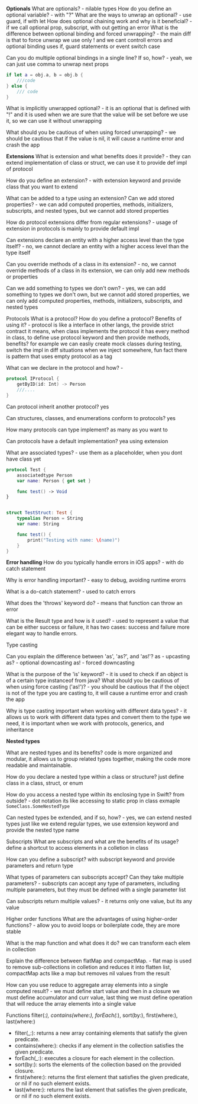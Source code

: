 **Optionals**
What are optionals? - nilable types
How do you define an optional variable? - with "?"
What are the ways to unwrap an optional? - use guard, if with let
How does optional chaining work and why is it beneficial? - if we call optional prop, subscript, with out getting an error
What is the difference between optional binding and forced unwrapping? - the main diff is that to force unwrap we use only ! and we cant controll errors and optional binding uses if, guard statements or event switch case

Can you do multiple optional bindings in a single line? If so, how? - yeah, we can just use comma to unwrap next props

```swift
if let a = obj.a, b = obj.b {
    ///code
} else {
    /// code
}

```

What is implicitly unwrapped optional? - it is an optional that is defined with "!" and it is used when we are sure that the value will be set before we use it, so we can use it without unwrapping

What should you be cautious of when using forced unwrapping? - we should be cautious that if the value is nil, it will cause a runtime error and crash the app

**Extensions**
What is extension and what benefits does it provide? - they can extend implementation of class or struct, we can use it to provide def impl of protocol

How do you define an extension? - with extension keyword and provide class that you want to extend

What can be added to a type using an extension? Can we add stored properties? - we can add computed properties, methods, initializers, subscripts, and nested types, but we cannot add stored properties

How do protocol extensions differ from regular extensions? - usage of extension in protocols is mainly to provide default impl

Can extensions declare an entity with a higher access level than the type itself? - no, we cannot declare an entity with a higher access level than the type itself

Can you override methods of a class in its extension? - no, we cannot override methods of a class in its extension, we can only add new methods or properties

Can we add something to types we don't own? - yes, we can add something to types we don't own, but we cannot add stored properties, we can only add computed properties, methods, initializers, subscripts, and nested types

Protocols
What is a protocol? How do you define a protocol? Benefits of using it? - protocol is like a interface in other langs, the provide strict contract it means, when class implements the protocol it has every method in class, to define use protocol keyword and then provide methods, benefits? for example we can easliy create mock classes during testing, switch the impl in diff situations when we inject somewhere, fun fact there is pattern that uses empty protocol as a tag

What can we declare in the protocol and how? -

```swift
protocol IProtocol {
    getByID(id: Int) -> Person
    ///....
}
```

Can protocol inherit another protocol? yes

Can structures, classes, and enumerations conform to protocols? yes

How many protocols can type implement? as many as you want to

Can protocols have a default implementation? yea using extension

What are associated types? - use them as a placeholder, when you dont have class yet

```swift
protocol Test {
    associatedtype Person
    var name: Person { get set }

    func test() -> Void
}


struct TestStruct: Test {
    typealias Person = String
    var name: String

    func test() {
        print("Testing with name: \(name)")
    }
}
```

**Error handling**
How do you typically handle errors in iOS apps? - with do catch statement

Why is error handling important? - easy to debug, avoiding runtime erorrs

What is a do-catch statement? - used to catch errors

What does the 'throws' keyword do? - means that function can throw an error

What is the Result type and how is it used? - used to represent a value that can be either success or failure, it has two cases: success and failure more elegant way to handle errors.

Type casting

Can you explain the difference between 'as', 'as?', and 'as!'?
as - upcasting
as? - optional downcasting
as! - forced downcasting

What is the purpose of the 'is' keyword? - it is used to check if an object is of a certain type instanceof from java?
What should you be cautious of when using force casting ('as!')? - you should be cautious that if the object is not of the type you are casting to, it will cause a runtime error and crash the app

Why is type casting important when working with different data types? - it allows us to work with different data types and convert them to the type we need, it is important when we work with protocols, generics, and inheritance

**Nested types**

What are nested types and its benefits? code is more organized and modular, it allows us to group related types together, making the code more readable and maintainable.

How do you declare a nested type within a class or structure? just define class in a class, struct, or enum

How do you access a nested type within its enclosing type in Swift? from outside? - dot notation its like accessing to static prop in class exmaple `SomeClass.SomeNestedType`

Can nested types be extended, and if so, how? - yes, we can extend nested types just like we extend regular types, we use extension keyword and provide the nested type name

Subscripts
What are subscripts and what are the benefits of its usage? define a shortcut to access elements in a colletion in class

How can you define a subscript? with subscript keyword and provide parameters and return type

What types of parameters can subscripts accept? Can they take multiple parameters? - subscripts can accept any type of parameters, including multiple parameters, but they must be defined with a single parameter list

Can subscripts return multiple values? - it returns only one value, but its any value

Higher order functions
What are the advantages of using higher-order functions? - allow you to avoid loops or boilerplate code, they are more stable

What is the map function and what does it do? we can transform each elem in collection

Explain the difference between flatMap and compactMap. - flat map is used to remove sub-collections in colletion and reduces it into flatten list, compactMap acts like a map but removes nil values from the result

How can you use reduce to aggregate array elements into a single computed result? - we must define start value and then in a closure we must define accumulator and curr value, last thing we must define operation that will reduce the array elements into a single value

Functions filter(_:), contains(where:), forEach(_:), sort(by:), first(where:), last(where:)

- filter(\_:): returns a new array containing elements that satisfy the given predicate.
- contains(where:): checks if any element in the collection satisfies the given predicate.
- forEach(\_:): executes a closure for each element in the collection.
- sort(by:): sorts the elements of the collection based on the provided closure.
- first(where:): returns the first element that satisfies the given predicate, or nil if no such element exists.
- last(where:): returns the last element that satisfies the given predicate, or nil if no such element exists.
